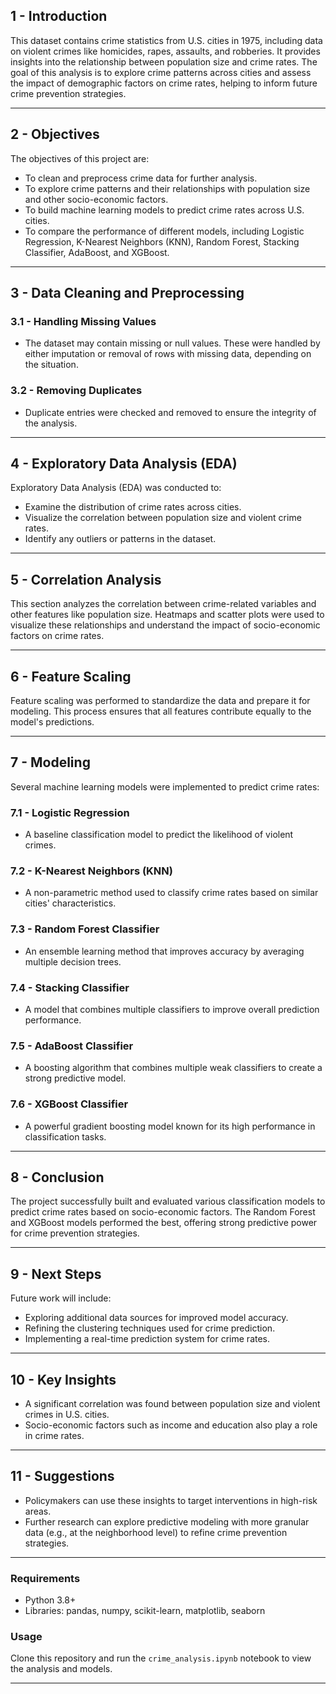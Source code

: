 ## 1 - Introduction

This dataset contains crime statistics from U.S. cities in 1975, including data on violent crimes like homicides, rapes, assaults, and robberies. It provides insights into the relationship between population size and crime rates. The goal of this analysis is to explore crime patterns across cities and assess the impact of demographic factors on crime rates, helping to inform future crime prevention strategies.

---

## 2 - Objectives

The objectives of this project are:
- To clean and preprocess crime data for further analysis.
- To explore crime patterns and their relationships with population size and other socio-economic factors.
- To build machine learning models to predict crime rates across U.S. cities.
- To compare the performance of different models, including Logistic Regression, K-Nearest Neighbors (KNN), Random Forest, Stacking Classifier, AdaBoost, and XGBoost.

---

## 3 - Data Cleaning and Preprocessing

### 3.1 - Handling Missing Values
- The dataset may contain missing or null values. These were handled by either imputation or removal of rows with missing data, depending on the situation.

### 3.2 - Removing Duplicates
- Duplicate entries were checked and removed to ensure the integrity of the analysis.

---

## 4 - Exploratory Data Analysis (EDA)

Exploratory Data Analysis (EDA) was conducted to:
- Examine the distribution of crime rates across cities.
- Visualize the correlation between population size and violent crime rates.
- Identify any outliers or patterns in the dataset.

---

## 5 - Correlation Analysis

This section analyzes the correlation between crime-related variables and other features like population size. Heatmaps and scatter plots were used to visualize these relationships and understand the impact of socio-economic factors on crime rates.

---

## 6 - Feature Scaling

Feature scaling was performed to standardize the data and prepare it for modeling. This process ensures that all features contribute equally to the model's predictions.

---

## 7 - Modeling

Several machine learning models were implemented to predict crime rates:

### 7.1 - Logistic Regression
- A baseline classification model to predict the likelihood of violent crimes.

### 7.2 - K-Nearest Neighbors (KNN)
- A non-parametric method used to classify crime rates based on similar cities' characteristics.

### 7.3 - Random Forest Classifier
- An ensemble learning method that improves accuracy by averaging multiple decision trees.

### 7.4 - Stacking Classifier
- A model that combines multiple classifiers to improve overall prediction performance.

### 7.5 - AdaBoost Classifier
- A boosting algorithm that combines multiple weak classifiers to create a strong predictive model.

### 7.6 - XGBoost Classifier
- A powerful gradient boosting model known for its high performance in classification tasks.

---

## 8 - Conclusion

The project successfully built and evaluated various classification models to predict crime rates based on socio-economic factors. The Random Forest and XGBoost models performed the best, offering strong predictive power for crime prevention strategies.

---

## 9 - Next Steps

Future work will include:
- Exploring additional data sources for improved model accuracy.
- Refining the clustering techniques used for crime prediction.
- Implementing a real-time prediction system for crime rates.

---

## 10 - Key Insights

- A significant correlation was found between population size and violent crimes in U.S. cities.
- Socio-economic factors such as income and education also play a role in crime rates.

---

## 11 - Suggestions

- Policymakers can use these insights to target interventions in high-risk areas.
- Further research can explore predictive modeling with more granular data (e.g., at the neighborhood level) to refine crime prevention strategies.

---

### Requirements
- Python 3.8+
- Libraries: pandas, numpy, scikit-learn, matplotlib, seaborn

### Usage
Clone this repository and run the `crime_analysis.ipynb` notebook to view the analysis and models.

---
